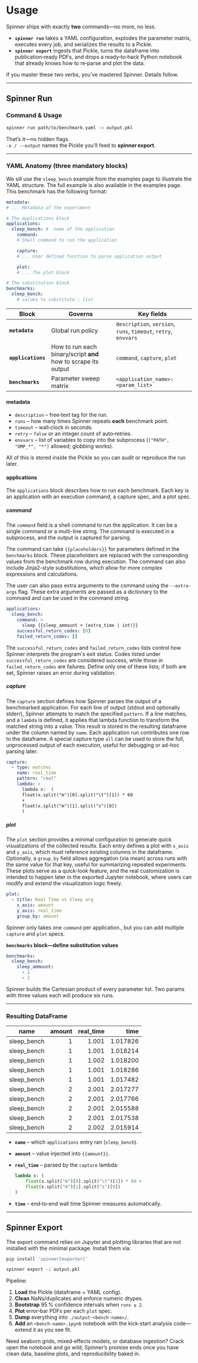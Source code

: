 # Usage

Spinner ships with exactly **two** commands—no more, no less.

* **`spinner run`** takes a YAML configuration, explodes the parameter matrix, executes every job, and serializes the results to a Pickle.  
* **`spinner export`** ingests that Pickle, turns the dataframe into publication‑ready PDFs, and drops a ready‑to‑hack Python notebook that already knows how to re‑parse and plot the data.

If you master these two verbs, you’ve mastered Spinner. Details follow.

---

## Spinner Run

### Command & Usage

```bash
spinner run path/to/benchmark.yaml -o output.pkl
```

That’s it—no hidden flags.  
`-o / --output` names the Pickle you’ll feed to **spinner export**.

---

### YAML Anatomy (three mandatory blocks)

We sill use the `sleep_bench` example from the examples page to illustrate the YAML structure. The full example is also available in the examples page. This benchmark has the following format:

```yaml
metadata:
# ... Metadata of the experiment

# The applications block
applications:
  sleep_bench: #  name of the application
    command:
    # Shell command to run the application

    capture:
    # ... User defined function to parse application output

    plot:
    # ... The plot block

# The substitution block
benchmarks:
  sleep_bench:
    # values to substitute : list
```

| Block | Governs | Key fields |
|-------|---------|------------|
| **`metadata`** | Global run policy | `description`, `version`, `runs`, `timeout`, `retry`, `envvars` |
| **`applications`** | How to run each binary/script **and** how to scrape its output | `command`, `capture`, `plot` |
| **`benchmarks`** | Parameter sweep matrix | `<application_name>: <param_list>` |

#### metadata

* `description` – free‑text tag for the run.  
* `runs` – how many times Spinner repeats **each** benchmark point.
* `timeout` – wall‑clock in seconds.
* `retry` – `false` or an integer count of auto‑retries.
* `envvars` – list of variables to copy into the subprocess (`["PATH", "OMP_*", "*"]` allowed; globbing works).

All of this is stored inside the Pickle so you can audit or reproduce the run later.

#### applications

The `applications` block describes how to run each benchmark. Each key is an application with an execution command, a capture spec, and a plot spec.

##### command

The `command` field is a shell command to run the application. It can be a single command or a multi-line string. The command is executed in a subprocess, and the output is captured for parsing.

The command can take `{{placeholders}}` for parameters defined in the `benchmarks` block. These placeholders are replaced with the corresponding values from the benchmark row during execution. The command can also include Jinja2-style substitutions, which allow for more complex expressions and calculations.

The user can also pass extra arguments to the command using the `--extra-args` flag. These extra arguments are passed as a dictionary to the command and can be used in the command string.

```yaml
applications:
  sleep_bench:
    command: >
      sleep {{sleep_ammount + (extra_time | int)}}
    successful_return_codes: [0]
    failed_return_codes: []
```
The `successful_return_codes` and `failed_return_codes` lists control how Spinner
interprets the program's exit status. Codes listed under `successful_return_codes`
are considered success, while those in `failed_return_codes` are failures. Define
only one of these lists; if both are set, Spinner raises an error during
validation.

##### capture

The `capture` section defines how Spinner parses the output of a benchmarked application. For each line of output (stdout and optionally stderr), Spinner attempts to match the specified `pattern`. If a line matches, and a `lambda` is defined, it applies that lambda function to transform the matched string into a value. This result is stored in the resulting dataframe under the column named by `name`. Each application run contributes one row to the dataframe. A special capture type `all` can be used to store the full, unprocessed output of each execution, useful for debugging or ad-hoc parsing later.

```yaml
capture:
  - type: matches
    name: real_time
    pattern: "real"
    lambda: >
      lambda x:  (
      float(x.split("m")[0].split("\t")[1]) * 60
      +
      float(x.split("m")[1].split("s")[0])
      )
```

##### plot

The `plot` section provides a minimal configuration to generate quick visualizations of the collected results. Each entry defines a plot with `x_axis` and `y_axis`, which must reference existing columns in the dataframe. Optionally, a `group_by` field allows aggregation (via mean) across runs with the same value for that key, useful for summarizing repeated experiments. These plots serve as a quick-look feature, and the real customization is intended to happen later in the exported Jupyter notebook, where users can modify and extend the visualization logic freely.

```yaml
plot:
  - title: Real Time vs Sleep arg
    x_axis: amount
    y_axis: real_time
    group_by: amount
```

Spinner only takes one `command` per application., but you can add multiple `capture` and `plot` specs.

**`benchmarks` block—define substitution values**

```yaml
benchmarks:
  sleep_bench:
    sleep_ammount:
      - 1
      - 2
```

Spinner builds the Cartesian product of every parameter list. Two params with three values each will produce six runs.

---

### Resulting DataFrame

| name        | amount | real_time | time      |
|-------------|-------:|----------:|----------:|
| sleep_bench | 1      | 1.001     | 1.017826 |
| sleep_bench | 1      | 1.001     | 1.018214 |
| sleep_bench | 1      | 1.002     | 1.018200 |
| sleep_bench | 1      | 1.001     | 1.018286 |
| sleep_bench | 1      | 1.001     | 1.017482 |
| sleep_bench | 2      | 2.001     | 2.017277 |
| sleep_bench | 2      | 2.001     | 2.017766 |
| sleep_bench | 2      | 2.001     | 2.015588 |
| sleep_bench | 2      | 2.001     | 2.017538 |
| sleep_bench | 2      | 2.002     | 2.015914 |

* **`name`** – which `applications` entry ran (`sleep_bench`).  
* **`amount`** – value injected into `{{amount}}`.  
* **`real_time`** – parsed by the `capture` lambda:  

  ```python
  lambda x: (
      float(x.split("m")[0].split("\t")[1]) * 60 +
      float(x.split("m")[1].split("s")[0])
  )
  ```  

* **`time`** – end‑to‑end wall time Spinner measures automatically.

---

## Spinner Export

The export command relies on Jupyter and plotting libraries that are not
installed with the minimal package. Install them via:

```bash
pip install 'spinner[exporter]'
```

```bash
spinner export -i output.pkl
```

Pipeline:

1. **Load** the Pickle (dataframe + YAML config).  
2. **Clean** NaNs/duplicates and enforce numeric dtypes.  
3. **Bootstrap** 95 % confidence intervals when `runs ≥ 2`.  
4. **Plot** error‑bar PDFs per each `plot` spec.  
5. **Dump** everything into `./output-<bench-name>/`.  
6. **Add** an `<bench-name>.ipynb` notebook with the kick‑start analysis code—extend it as you see fit.

Need seaborn grids, mixed‑effects models, or database ingestion? Crack open the notebook and go wild; Spinner’s promise ends once you have clean data, baseline plots, and reproducibility baked in.
